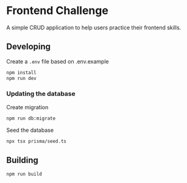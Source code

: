 # Frontend Challenge

A simple CRUD application to help users practice their frontend skills.

## Developing

Create a `.env` file based on .env.example

```bash
npm install
npm run dev
```

### Updating the database

Create migration

```bash
npm run db:migrate
```

Seed the database

```bash
npx tsx prisma/seed.ts
```

## Building

```bash
npm run build
```

